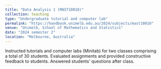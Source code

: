 ```yaml
---
title: "Data Analysis 1 (MAST10010)"
collection: teaching
type: "Undergraduate tutorial and computer lab"
permalink: "https://handbook.unimelb.edu.au/2024/subjects/mast10010"
venue: "Unimelb, School of Mathematics and Statistics"
date: "2024 semester 2"
location: "Melbourne, Australia"
---
```


Instructed tutorials and computer labs (Minitab) for two classes comprising a total of 30 students. Evaluated assignments and provided constructive feedback to students. Answered students’ questions after class.
